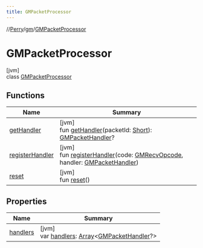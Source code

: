 ```yaml
---
title: GMPacketProcessor
---
```

//[Perry](../../../index.html)/[gm](../index.html)/[GMPacketProcessor](index.html)



# GMPacketProcessor



[jvm]\
class [GMPacketProcessor](index.html)



## Functions


| Name | Summary |
|---|---|
| [getHandler](get-handler.html) | [jvm]<br>fun [getHandler](get-handler.html)(packetId: [Short](https://kotlinlang.org/api/latest/jvm/stdlib/kotlin/-short/index.html)): [GMPacketHandler](../-g-m-packet-handler/index.html)? |
| [registerHandler](register-handler.html) | [jvm]<br>fun [registerHandler](register-handler.html)(code: [GMRecvOpcode](../-g-m-recv-opcode/index.html), handler: [GMPacketHandler](../-g-m-packet-handler/index.html)) |
| [reset](reset.html) | [jvm]<br>fun [reset](reset.html)() |


## Properties


| Name | Summary |
|---|---|
| [handlers](handlers.html) | [jvm]<br>var [handlers](handlers.html): [Array](https://kotlinlang.org/api/latest/jvm/stdlib/kotlin/-array/index.html)<[GMPacketHandler](../-g-m-packet-handler/index.html)?> |

